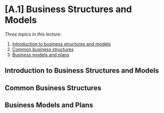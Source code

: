 # [A.1]	Business Structures and Models

*Three topics in this lecture:*  

1. [Introduction to business structures and models](#ibsm)
1. [Common business structures](#cbs)  
1. [Business models and plans ](#bmp)

## <a name="ibsm">Introduction to Business Structures and Models</a>

## <a name="cbs">Common Business Structures</a>  

## <a name="bmp">Business Models and Plans</a>
